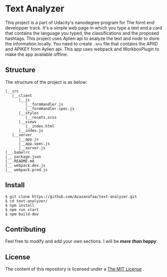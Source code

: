 
# Text Analyzer

This project is a part of Udacity's nanodegree program for The fornt end developper track. It's a simple web page in which you type a text and a card that contains the language you typed, the classifications and the proposed hashtags. This project uses Aylien api to analyze the text and node to store the information locally. You need to create `.env` file that contains the APIID and APIKEY from Aylien api. This app uses webpack and WorkboxPlugin to make the app available offline.

## Structure

The structure of the project is as below:
```
|__src
   |__client
      |__js
         |__formHandler.js
         |__formHandler.spec.js
      |__styles
         |__resets.scss
      |__views
         |__index.html
      |__index.js
   |__server
      |__app.js
      |__app.spec.js
      |__server.js
|__.babelrc
|__ package.json
|__.README.md
|__ webpack.dev.js
|__ webpack.prod.js
```

## Install

```
$ git clone https://github.com/Azazanafaa/text-analyzer.git
$ cd text-analyzer/
$ npm install
$ npm run start
$ npm build-dev
```
## Contributing

Feel free to modify and add your own sections. I will be ***more than happy***.

## License

The content of this repository is licensed under a [The MIT License](https://opensource.org/licenses/MIT) .
